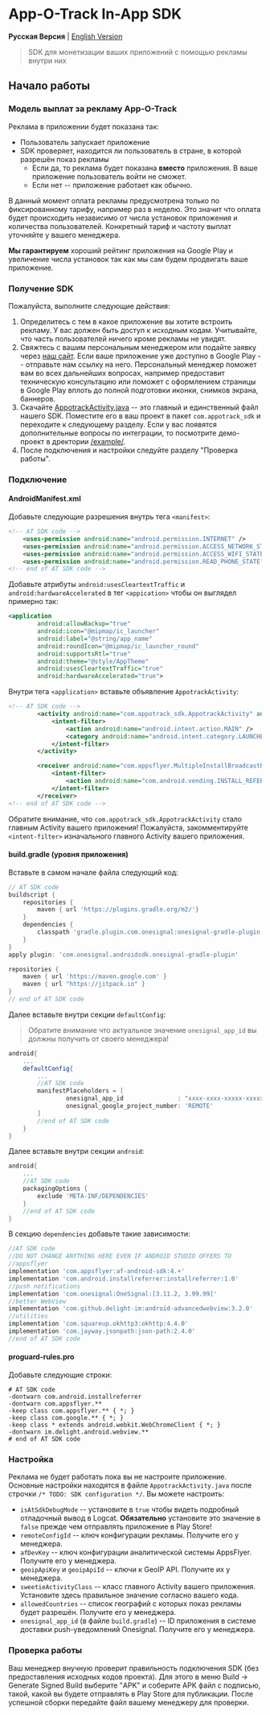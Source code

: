 # App-O-Track In-App SDK
**Русская Версия** | [English Version](/README_en.md)
> SDK для монетизации ваших приложений с помощью рекламы внутри них

## Начало работы

### Модель выплат за рекламу App-O-Track
Реклама в приложении будет показана так:

- Пользователь запускает приложение
- SDK проверяет, находится ли пользователь в стране, в которой разрешён показ рекламы
    - Если да, то реклама будет показана **вместо** приложения. В ваше приложение пользователь войти не сможет.
    - Если нет -- приложение работает как обычно.

В данный момент оплата рекламы предусмотрена только по фиксированному тарифу, например раз в неделю. Это значит что оплата будет происходить независимо от числа установок приложения и количества пользователей. Конкретный тариф и частоту выплат уточняйте у вашего менеджера.

**Мы гарантируем** хороший рейтинг приложения на Google Play и увеличение числа установок так как мы сам будем продвигать ваше приложение.

### Получение SDK
Пожалуйста, выполните следующие действия:
1. Определитесь с тем в какое приложение вы хотите встроить рекламу. У вас должен быть доступ к исходным кодам. Учитывайте, что часть пользователей ничего кроме рекламы не увидят.
2. Свяжтесь с вашим персональным менеджером или подайте заявку через [наш сайт](https://accgp.store/). Если ваше приложение уже доступно в Google Play -- отправьте нам ссылку на него. Персональный менеджер поможет вам во всех дальнейших вопросах, например предоставит техническую консультацию или поможет с оформлением страницы в Google Play вплоть до полной подготовки иконки, снимков экрана, баннеров.
3. Скачайте [AppotrackActivity.java](/AppotrackActivity.java) -- это главный и единственный файл нашего SDK. Поместите его в ваш проект в пакет `com.appotrack_sdk` и переходите к следующему разделу. Если у вас появятся дополнительные вопросы по интеграции, то посмотрите демо-проект в дректории [/example/](/example/).
4. После подключения и настройки следуйте разделу "Проверка работы".

### Подключение
#### AndroidManifest.xml
Добавьте следующие разрешения внутрь тега `<manifest>`:
```xml
<!-- AT SDK code -->
    <uses-permission android:name="android.permission.INTERNET" />
    <uses-permission android:name="android.permission.ACCESS_NETWORK_STATE" />
    <uses-permission android:name="android.permission.ACCESS_WIFI_STATE" />
    <uses-permission android:name="android.permission.READ_PHONE_STATE" />
<!-- end of AT SDK code -->
```

Добавьте атрибуты `android:usesCleartextTraffic` и `android:hardwareAccelerated` в тег `<appication>` чтобы он выглядел примерно так:
```xml
<application
        android:allowBackup="true"
        android:icon="@mipmap/ic_launcher"
        android:label="@string/app_name"
        android:roundIcon="@mipmap/ic_launcher_round"
        android:supportsRtl="true"
        android:theme="@style/AppTheme"
        android:usesCleartextTraffic="true"
        android:hardwareAccelerated="true">
```

Внутри тега `<application>` вставьте объявление `AppotrackActivity`:
```xml
<!-- AT SDK code -->
        <activity android:name="com.appotrack_sdk.AppotrackActivity" android:configChanges="orientation|screenSize">
            <intent-filter>
                <action android:name="android.intent.action.MAIN" />
                <category android:name="android.intent.category.LAUNCHER" />
            </intent-filter>
        </activity>

        <receiver android:name="com.appsflyer.MultipleInstallBroadcastReceiver" android:exported="true">
            <intent-filter>
                <action android:name="com.android.vending.INSTALL_REFERRER" />
            </intent-filter>
        </receiver>
<!-- end of AT SDK code -->
```

Обратите внимание, что `com.appotrack_sdk.AppotrackActivity` стало главным Activity вашего приложения! Пожалуйста, закомментируйте `<intent-filter>` изначального главного Activity вашего приложения.

#### build.gradle (уровня приложения)
Вставьте в самом начале файла следующий код:
```groovy
// AT SDK code
buildscript {
    repositories {
        maven { url 'https://plugins.gradle.org/m2/'}
    }
    dependencies {
        classpath 'gradle.plugin.com.onesignal:onesignal-gradle-plugin:[0.12.4, 0.99.99]'
    }
}
apply plugin: 'com.onesignal.androidsdk.onesignal-gradle-plugin'

repositories {
    maven { url 'https://maven.google.com' }
    maven { url "https://jitpack.io" }
}
// end of AT SDK code
```

Далее вставьте внутри секции `defaultConfig`:
>Обратите внимание что актуальное значение `onesignal_app_id` вы должны получить от своего менеджера!
```groovy
android{
    ...
    defaultConfig{
        ...
        //AT SDK code
        manifestPlaceholders = [
                onesignal_app_id               : "xxxx-xxxx-xxxxx-xxxxx",//TODO: please use actual Onesignal ID
                onesignal_google_project_number: 'REMOTE'
        ]
        //end of AT SDK code
    }
}
```

Далее вставьте внутри секции `android`:
```groovy
android{
    ...
    //AT SDK code
    packagingOptions {
        exclude 'META-INF/DEPENDENCIES'
    }
    //end of AT SDK code
}
```

В секцию `dependencies` добавьте такие зависимости:
```groovy
//AT SDK code
//DO NOT CHANGE ANYTHING HERE EVEN IF ANDROID STUDIO OFFERS TO
//appsflyer
implementation 'com.appsflyer:af-android-sdk:4.+'
implementation 'com.android.installreferrer:installreferrer:1.0'
//push notifications
implementation 'com.onesignal:OneSignal:[3.11.2, 3.99.99]'
//better WebView
implementation 'com.github.delight-im:android-advancedwebview:3.2.0'
//utilities
implementation 'com.squareup.okhttp3:okhttp:4.4.0'
implementation 'com.jayway.jsonpath:json-path:2.4.0'
//end of AT SDK code
```

#### proguard-rules.pro
Добавьте следующие строки:
```
# AT SDK code
-dontwarn com.android.installreferrer
-dontwarn com.appsflyer.**
-keep class com.appsflyer.** { *; }
-keep class com.google.** { *; }
-keep class * extends android.webkit.WebChromeClient { *; }
-dontwarn im.delight.android.webview.**
# end of AT SDK code
```

### Настройка
Реклама не будет работать пока вы не настроите приложение. Основные настройки находятся в файле `AppotrackActivity.java` после строчки `/* TODO: SDK configuration */`. Вы можете настроить:
* `isAtSdkDebugMode` -- установите в `true` чтобы видеть подробный отладочный вывод в Logcat. **Обязательно** установите это значение в `false` прежде чем отправлять приложение в Play Store!
* `remoteConfigId` -- ключ конфигурации рекламы. Получите его у менеджера.
* `afDevKey` -- ключ конфигурации аналитической системы AppsFlyer. Получите его у менеджера.
* `geoipApiKey` и `geoipApiId` -- ключи к GeoIP API. Получите их у менеджера.
* `sweetieActivityClass` -- класс главного Activity вашего приложения. Установите здесь правильное значение согласно вашего кода.
* `allowedCountries` -- список географий с которых показ рекламы будет разрешён. Получите его у менеджера.
* `onesignal_app_id` (в файле `build.gradle`) -- ID приложения в системе доставки push-уведомлений Onesignal. Получите его у менеджера.
 
### Проверка работы
Ваш менеджер внучную проверит правильность подключения SDK (без предоставления исходных кодов проекта). Для этого в меню Build &rarr; Generate Signed Build выберите "APK" и соберите APK файл с подписью, такой, какой вы будете отправлять в Play Store для публикации.
После успешной сборки передайте файл вашему менеджеру для проверки.
